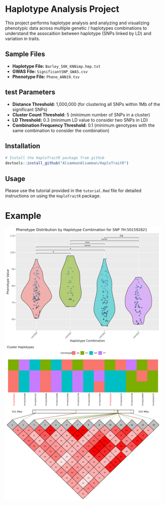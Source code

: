 # Haplotype Analysis Project

This project performs haplotype analysis and analyzing and visualizing phenotypic data across multiple genetic / haplotypes combinations 
to understand the assocaition between haplotype (SNPs linked by LD) and variation in traits. 

## Sample Files

- **Haplotype File:** `Barley_50K_KNNimp.hmp.txt`
- **GWAS File:** `SignificantSNP_GWAS.csv`
- **Phenotype File:** `Pheno_ANN19.tsv`


## test Parameters

- **Distance Threshold:** 1,000,000 (for clustering all SNPs within 1Mb of the significant SNPs)
- **Cluster Count Threshold:** 5 (minimum number of SNPs in a cluster)
- **LD Threshold:** 0.3 (minimum LD value to consider two SNPs in LD)
- **Combination Frequency Threshold:** 0.1 (minimum genotypes with the same combination to consider the combination)

## Installation

```r
# Install the HaploTraitR package from github
devtools::install_github("AlsammanAlsamman/HaploTraitR")
```

## Usage

Please use the tutorial provided in the `tutorial.Rmd` file for detailed instructions on using the `HaploTraitR` package.

# Example
![image](out_example/7H:501592821_boxplot.png)
![image](out_example/7H:501592821_ld_comb_matrix.png)









